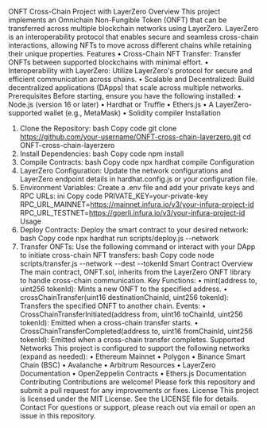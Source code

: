 ONFT Cross-Chain Project with LayerZero
Overview
This project implements an Omnichain Non-Fungible Token (ONFT) that can be transferred across multiple blockchain networks using LayerZero. LayerZero is an interoperability protocol that enables secure and seamless cross-chain interactions, allowing NFTs to move across different chains while retaining their unique properties.
Features
•	Cross-Chain NFT Transfer: Transfer ONFTs between supported blockchains with minimal effort.
•	Interoperability with LayerZero: Utilize LayerZero's protocol for secure and efficient communication across chains.
•	Scalable and Decentralized: Build decentralized applications (DApps) that scale across multiple networks.
Prerequisites
Before starting, ensure you have the following installed:
•	Node.js (version 16 or later)
•	Hardhat or Truffle
•	Ethers.js
•	A LayerZero-supported wallet (e.g., MetaMask)
•	Solidity compiler
Installation
1.	Clone the Repository:
bash
Copy code
git clone https://github.com/your-username/ONFT-cross-chain-layerzero.git
cd ONFT-cross-chain-layerzero
2.	Install Dependencies:
bash
Copy code
npm install
3.	Compile Contracts:
bash
Copy code
npx hardhat compile
Configuration
1.	LayerZero Configuration: Update the network configurations and LayerZero endpoint details in hardhat.config.js or your configuration file.
2.	Environment Variables: Create a .env file and add your private keys and RPC URLs:
ini
Copy code
PRIVATE_KEY=your-private-key
RPC_URL_MAINNET=https://mainnet.infura.io/v3/your-infura-project-id
RPC_URL_TESTNET=https://goerli.infura.io/v3/your-infura-project-id
Usage
1.	Deploy Contracts: Deploy the smart contract to your desired network:
bash
Copy code
npx hardhat run scripts/deploy.js --network <network-name>
2.	Transfer ONFTs: Use the following command or interact with your DApp to initiate cross-chain NFT transfers:
bash
Copy code
node scripts/transfer.js --network <source-network> --dest <destination-network> --tokenId <id>
Smart Contract Overview
The main contract, ONFT.sol, inherits from the LayerZero ONFT library to handle cross-chain communication.
Key Functions:
•	mint(address to, uint256 tokenId): Mints a new ONFT to the specified address.
•	crossChainTransfer(uint16 destinationChainId, uint256 tokenId): Transfers the specified ONFT to another chain.
Events:
•	CrossChainTransferInitiated(address from, uint16 toChainId, uint256 tokenId): Emitted when a cross-chain transfer starts.
•	CrossChainTransferCompleted(address to, uint16 fromChainId, uint256 tokenId): Emitted when a cross-chain transfer completes.
Supported Networks
This project is configured to support the following networks (expand as needed):
•	Ethereum Mainnet
•	Polygon
•	Binance Smart Chain (BSC)
•	Avalanche
•	Arbitrum
Resources
•	LayerZero Documentation
•	OpenZeppelin Contracts
•	Ethers.js Documentation
Contributing
Contributions are welcome! Please fork this repository and submit a pull request for any improvements or fixes.
License
This project is licensed under the MIT License. See the LICENSE file for details.
Contact
For questions or support, please reach out via email or open an issue in this repository.

